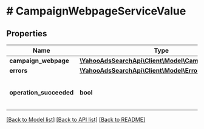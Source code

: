 # # CampaignWebpageServiceValue

## Properties

Name | Type | Description | Notes
------------ | ------------- | ------------- | -------------
**campaign_webpage** | [**\YahooAdsSearchApi\Client\Model\CampaignWebpage**](CampaignWebpage.md) |  | [optional] 
**errors** | [**\YahooAdsSearchApi\Client\Model\Error[]**](Error.md) |  | [optional] 
**operation_succeeded** | **bool** | &lt;ja&gt;処理結果&lt;/ja&gt;&lt;br&gt;&lt;en&gt;Operation result&lt;/en&gt; | [optional] 

[[Back to Model list]](../../README.md#documentation-for-models) [[Back to API list]](../../README.md#documentation-for-api-endpoints) [[Back to README]](../../README.md)


